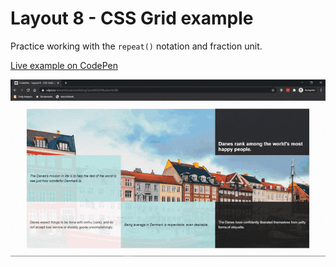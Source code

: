 # Layout 8 - CSS Grid example

Practice working with the `repeat()` notation and fraction unit.

[Live example on CodePen](https://codepen.io/alexandracaulea/full/JjoavbN)

![layout two example](img/layout-eight-gif.gif)
